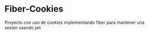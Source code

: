 # Fiber-Cookies
Proyecto con uso de cookies implementando fiber para mantener una sesión usando jwt
